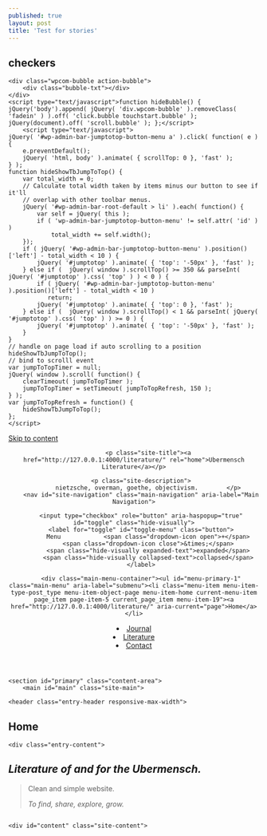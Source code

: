 ```yaml
---
published: true
layout: post
title: 'Test for stories'
---
```


##  checkers



<html lang="en">


<style id='wp-block-library-inline-css'>
.has-text-align-justify {
	text-align:justify;
}
</style>
<style id='wpcom-admin-bar-inline-css'>

			.admin-bar {
				position: inherit !important;
				top: auto !important;
			}
			.admin-bar .goog-te-banner-frame {
				top: 32px !important
			}
			@media screen and (max-width: 782px) {
				.admin-bar .goog-te-banner-frame {
					top: 46px !important;
				}
			}
			@media screen and (max-width: 480px) {
				.admin-bar .goog-te-banner-frame {
					position: absolute;
				}
			}
		
</style>
<link rel='stylesheet' id='print-css-1-1' href='https://s0.wp.com/wp-content/themes/pub/varia/print.css?m=1571655471h&cssminify=yes' type='text/css' media='print' />
<link rel='stylesheet' id='all-css-2-1' href='https://s0.wp.com/_static/??-eJx9jd0OgjAMhV/IWvAv8cL4LGOUMd3WZesgvr0Qb1AJdz3p952DYwTNQSgISk+eMsbSYE8DJczycrTXOe9wHRtUsgpt0B8UxqjZ/wm+QHTF2JBxtK0hyUhl+vLTEjg1opCPTslUur64KDDE4FgrsRy+AnRO2bSlBp4XVOttgEYlGA5bdKLGsZlOgxO1iFuScIZEkZNAx8n/5lm9+1t9qY+n6nquqscbaqeO5A==?cssminify=yes' type='text/css' media='all' />
<link crossorigin="anonymous" rel='stylesheet' id='hever-fonts-css'  href='https://fonts.googleapis.com/css?family=PT+Sans%3A400%2C400i%2C700%2C700i&#038;subset=latin%2Clatin-ext&#038;display=swap' media='all' />
<link rel='stylesheet' id='all-css-4-1' href='https://s0.wp.com/_static/??/wp-content/themes/pub/hever/style.css,/wp-content/mu-plugins/admin-bar/masterbar-overrides/masterbar.css?m=1613409500j&cssminify=yes' type='text/css' media='all' />
<style id='jetpack-global-styles-frontend-style-inline-css'>
@import url('https://fonts.googleapis.com/css?family=Space Mono:regular,bold,italic,bolditalic|Space Mono:regular,bold,italic,bolditalic|');:root { --font-headings: Space Mono; --font-base: Space Mono; --font-headings-default: -apple-system,BlinkMacSystemFont,"Segoe UI",Roboto,Oxygen-Sans,Ubuntu,Cantarell,"Helvetica Neue",sans-serif; --font-base-default: -apple-system,BlinkMacSystemFont,"Segoe UI",Roboto,Oxygen-Sans,Ubuntu,Cantarell,"Helvetica Neue",sans-serif;}
</style>
<link rel='stylesheet' id='all-css-6-1' href='https://s0.wp.com/_static/??-eJxti8sKgCAQAH8oW6KHdoi+xcTUWF1pjX4/OnSIOg0DM3BmYSgVmwrEQ2Q8XEgMmbiIFXXYgb3eQ3IPa8Ncwf/FZIJGgeToLZ+peBstg+/AIS0a72COU9OPUg69atV2AWWKN+I=?cssminify=yes' type='text/css' media='all' />
<script id='wpcom-actionbar-placeholder-js-extra'>
var actionbardata = {"siteID":"189656593","siteName":"Ubermensch Literature","siteURL":"http:\/\/127.0.0.1:4000/literature/","icon":"<img alt='' src='https:\/\/s0.wp.com\/i\/logo\/wpcom-gray-white.png' 
</script>
<script type='text/javascript' src='https://s0.wp.com/_static/??-eJyNjtEKwjAMRX/ItqzCxAfxW7aZlZQ2qU3D8O/twx5EhgiBS7iHy3FbMUhL0geIi/2eCvW1h81INsrJ/YJMxlCnBp/wwtSAmstqStKAJE50lqViacj9Wzkl3r7xPl1YWgaRKcBBm3nGBEYFageodauVjwyl/GFud+qeb8M4+PPFX0cf38HWZd0='></script>
<link rel="EditURI" type="application/rsd+xml" title="RSD" href="http://127.0.0.1:4000/literature/" />
<link rel="wlwmanifest" type="application/wlwmanifest+xml" href="https://s0.wp.com/wp-includes/wlwmanifest.xml" /> 
<meta name="generator" content="WordPress.com" />
<link rel="canonical" href="http://127.0.0.1:4000/literature/" />
<link rel='shortlink' href='https://wp.me/PcPMlj-5' />
<link rel="alternate" type="application/json+oembed" href="https://public-api.wordpress.com/oembed/?format=json&amp;url=https%3A%2F%2Fselfishoverman.wordpress.com%2F&amp;for=wpcom-auto-discovery" /><link rel="alternate" type="application/xml+oembed" href="https://public-api.wordpress.com/oembed/?format=xml&amp;url=https%3A%2F%2Fselfishoverman.wordpress.com%2F&amp;for=wpcom-auto-discovery" />
<!-- Jetpack Open Graph Tags -->
<meta property="og:type" content="website" />
<meta property="og:title" content="Ubermensch Literature" />
<meta property="og:description" content="nietzsche, overman, goethe, objectivism." />
<meta property="og:url" content="http://127.0.0.1:4000/literature/" />
<meta property="og:site_name" content="Ubermensch Literature" />
<meta property="og:image" content="http://127.0.0.1:4000/literature/" />
<meta property="og:image:width" content="964" />
<meta property="og:image:height" content="954" />
<meta property="og:locale" content="en_US" />
<meta property="fb:app_id" content="249643311490" />
<meta property="article:publisher" content="https://www.facebook.com/WordPresscom" />

<!-- End Jetpack Open Graph Tags -->
<link rel="shortcut icon" type="image/x-icon" href="https://s0.wp.com/i/favicon.ico" sizes="16x16 24x24 32x32 48x48" />
<link rel="icon" type="image/x-icon" href="https://s0.wp.com/i/favicon.ico" sizes="16x16 24x24 32x32 48x48" />
<link rel="apple-touch-icon" href="https://s0.wp.com/i/webclip.png" />
<link rel="search" type="application/opensearchdescription+xml" href="http://127.0.0.1:4000/literature/" title="Ubermensch Literature" />
<link rel="search" type="application/opensearchdescription+xml" href="https://s1.wp.com/opensearch.xml" title="WordPress.com" />
<meta name="application-name" content="Ubermensch Literature" /><meta name="msapplication-window" content="width=device-width;height=device-height" /><meta name="msapplication-tooltip" content="nietzsche, overman, goethe, objectivism." /><meta name="msapplication-task" content="name=Edit page;action-uri=http://127.0.0.1:4000/literature/" /><meta name="msapplication-task" content="name=Write a post;action-uri=http://127.0.0.1:4000/literature/" /><meta name="msapplication-task" content="name=Moderate comments;action-uri=https://selfishoverman.wordpress.com/wp-admin/edit-comments.php?comment_status=moderated;icon-uri=https://s0.wp.com/i/icons/comment.ico" /><meta name="msapplication-task" content="name=Upload new media;action-uri=https://selfishoverman.wordpress.com/wp-admin/media-new.php;icon-uri=https://s0.wp.com/i/icons/media.ico" /><meta name="msapplication-task" content="name=Blog stats;action-uri=https://selfishoverman.wordpress.com/wp-admin/index.php?page=stats;icon-uri=https://s0.wp.com/i/icons/stats.ico" /><meta name="description" content="Literature of and for the Ubermensch. Clean and simple website. To find, share, explore, grow. https://www.instagram.com/misophosia/" />
<style type="text/css" media="print">#wpadminbar { display:none; }</style>
	<style type="text/css" media="screen">
	html { margin-top: 32px !important; }
	* html body { margin-top: 32px !important; }
	@media screen and ( max-width: 782px ) {
		html { margin-top: 46px !important; }
		* html body { margin-top: 46px !important; }
	} 
</style>
	<style type="text/css" id="custom-colors-css">
	:root,
	#editor .editor-styles-wrapper {
					--wp--preset--color--background: #1f2527;
			--wp--preset--color--background-low-contrast: hsl( 195,20.512820512821%,5.2941176470588%);
			--wp--preset--color--background-high-contrast: hsl( 195,20.512820512821%,25.294117647059%);
						--wp--preset--color--foreground: #f9f9f9;
			--wp--preset--color--foreground-low-contrast: hsl( NAN,0%,107.64705882353%);
			--wp--preset--color--foreground-high-contrast: hsl( NAN,0%,87.647058823529%);
						--wp--preset--color--primary: #c8133e;
			--wp--preset--color--primary-hover: hsl( 345.74585635359,90.5%,88.43137254902%);
			--wp--preset--color--primary-dark: hsl( 345.74585635359,90.5%,68.43137254902%);
						--wp--preset--color--secondary: #8b4d1f;
			--wp--preset--color--secondary-hover: hsl( 25.555555555556,77.697841726619%,64.509803921569%);
						--wp--preset--color--border: #c5c5c5;
			--wp--preset--color--border-low-contrast: hsl( NAN,0%,87.254901960784%);
			--wp--preset--color--border-high-contrast: hsl( NAN,0%,67.254901960784%);
			}

	.wp--preset--color--background { background-color: #1f2527;}
.wp--preset--color--foreground { color: #f9f9f9;}
.wp--preset--color--primary { color: #c8133e;}
.wp--preset--color--secondary { color: #8b4d1f;}
.wp--preset--color--tertiary { color: #c5c5c5;}
</style>
</head>

	
<script type="text/javascript">
/* <![CDATA[ */
var clickDebugLink;

jQuery(document).ready( function($) {
	var single = false, w = 1000,
		supe = false;

	$(document.body).load(function(){ $('#wpadminbar img.grav-hashed').removeClass('grav-hashed'); }); // hack to hide the gravatar hovercard

	if ( single && supe )
		w = 1385;
	else if ( supe )
		w = 1200;

	// debug bar extra
	clickDebugLink = function( parent_id, obj ) {

		$('#'+parent_id).children('div').hide();

		document.getElementById( obj.href.substr( obj.href.indexOf( '#' ) + 1 ) ).style.display = 'block';
		$( obj.href.substr( obj.href.indexOf( '#' ) ) ).show()

		$(obj).parent().addClass('current').siblings('li').removeClass('current');

		return false;
	};

	$( '#wpadminbar #wp-admin-bar-shortlink' ).click( function() {
		$( '#adminbar-shortlink-input' ).select();
	});

	// skip tap-to-hover on site switcher for mobile
	if ( 'ontouchstart' in window ) {
		$('#wp-admin-bar-switch-site').on( 'touchstart', function( event ) {
			if ( $( window ).width() > 782 ) {
				return;
			}
			event.stopPropagation();
			$( event.target ).first( 'a' ).click();
		});
	}

});
/* ]]> */
</script>
	<div class="wpcom-bubble action-bubble">
		<div class="bubble-txt"></div>
	</div>
	<script type="text/javascript">function hideBubble() { jQuery('body').append( jQuery( 'div.wpcom-bubble' ).removeClass( 'fadein' ) ).off( 'click.bubble touchstart.bubble' ); jQuery(document).off( 'scroll.bubble' ); };</script>
		<script type="text/javascript">
	jQuery( '#wp-admin-bar-jumptotop-button-menu a' ).click( function( e ) {
		e.preventDefault();
		jQuery( 'html, body' ).animate( { scrollTop: 0 }, 'fast' );
	} );
	function hideShowTbJumpToTop() {
		var total_width = 0;
		// Calculate total width taken by items minus our button to see if it'll
		// overlap with other toolbar menus.
		jQuery( '#wp-admin-bar-root-default > li' ).each( function() {
			var self = jQuery( this );
			if ( 'wp-admin-bar-jumptotop-button-menu' != self.attr( 'id' ) )
				total_width += self.width();
		});
		if ( jQuery( '#wp-admin-bar-jumptotop-button-menu' ).position()['left'] - total_width < 10 ) {
			jQuery( '#jumptotop' ).animate( { 'top': '-50px' }, 'fast' );
		} else if (  jQuery( window ).scrollTop() >= 350 && parseInt( jQuery( '#jumptotop' ).css( 'top' ) ) < 0 ) {
			if ( jQuery( '#wp-admin-bar-jumptotop-button-menu' ).position()['left'] - total_width < 10 )
			   return;
			jQuery( '#jumptotop' ).animate( { 'top': 0 }, 'fast' );
		} else if (  jQuery( window ).scrollTop() < 1 && parseInt( jQuery( '#jumptotop' ).css( 'top' ) ) >= 0 ) {
			jQuery( '#jumptotop' ).animate( { 'top': '-50px' }, 'fast' );
		}
	}
	// handle on page load if auto scrolling to a position
	hideShowTbJumpToTop();
	// bind to scrolll event
	var jumpToTopTimer = null;
	jQuery( window ).scroll( function() {
		clearTimeout( jumpToTopTimer );
		jumpToTopTimer = setTimeout( jumpToTopRefresh, 150 );
	} );
	var jumpToTopRefresh = function() {
		hideShowTbJumpToTop();
	};
	</script>
	
<div id="page" class="site">
	<a class="skip-link screen-reader-text" href="#content">Skip to content</a>

	
<header id="masthead" class="site-header responsive-max-width has-title-and-tagline has-menu" role="banner">
	

			<p class="site-title"><a href="http://127.0.0.1:4000/literature/" rel="home">Ubermensch Literature</a></p>
	
		<p class="site-description">
			nietzsche, overman, goethe, objectivism.		</p>
		<nav id="site-navigation" class="main-navigation" aria-label="Main Navigation">

		<input type="checkbox" role="button" aria-haspopup="true" id="toggle" class="hide-visually">
		<label for="toggle" id="toggle-menu" class="button">
			Menu			<span class="dropdown-icon open">+</span>
			<span class="dropdown-icon close">&times;</span>
			<span class="hide-visually expanded-text">expanded</span>
			<span class="hide-visually collapsed-text">collapsed</span>
		</label>

		<div class="main-menu-container"><ul id="menu-primary-1" class="main-menu" aria-label="submenu"><li class="menu-item menu-item-type-post_type menu-item-object-page menu-item-home current-menu-item page_item page-item-5 current_page_item menu-item-19"><a href="http://127.0.0.1:4000/literature/" aria-current="page">Home</a></li>
<li class="menu-item menu-item-type-post_type menu-item-object-page menu-item-20"><a href="http://127.0.0.1:4000/literature/">Journal</a></li>
<li class="menu-item menu-item-type-post_type menu-item-object-page menu-item-21"><a href="http://127.0.0.1:4000/literature/">Literature</a></li>
<li class="menu-item menu-item-type-post_type menu-item-object-page menu-item-22"><a href="http://127.0.0.1:4000/literature/">Contact</a></li>
</ul></div>	</nav><!-- #site-navigation -->
	</header><!-- #masthead -->

	<section id="primary" class="content-area">
		<main id="main" class="site-main">

			
<article id="post-5" class="post-5 page type-page status-publish hentry entry">

	<header class="entry-header responsive-max-width">
		
<h1 class="entry-title">Home</h1>
	</header>

	
	<div class="entry-content">
		
<h2><em>Literature of and for the Ubermensch. </em></h2>



<blockquote class="wp-block-quote"><p>Clean and simple website. </p><cite>To find, share, explore, grow.</cite></blockquote>



<figure class="wp-block-image size-large"><img data-attachment-id="89" data-permalink="http://127.0.0.1:4000/literature/" data-orig-file="http://127.0.0.1:4000/literature/" data-orig-size="964,954" data-comments-opened="1" data-image-meta="{&quot;aperture&quot;:&quot;0&quot;,&quot;credit&quot;:&quot;\u00a9 NASA\/GSFC\/USGS Eros Data Center&quot;,&quot;camera&quot;:&quot;&quot;,&quot;caption&quot;:&quot;&quot;,&quot;created_timestamp&quot;:&quot;0&quot;,&quot;copyright&quot;:&quot;&quot;,&quot;focal_length&quot;:&quot;0&quot;,&quot;iso&quot;:&quot;0&quot;,&quot;shutter_speed&quot;:&quot;0&quot;,&quot;title&quot;:&quot;&quot;,&quot;orientation&quot;:&quot;0&quot;}" data-image-title="article-2490051-193bd36d00000578-21_964x954-2" data-image-description="" data-medium-file="http://127.0.0.1:4000/literature/" data-large-file="http://127.0.0.1:4000/literature/" src="http://127.0.0.1:4000/literature/" alt="" class="wp-image-89" srcset="https://selfishoverman.files.wordpress.com/2021/02/article-2490051-193bd36d00000578-21_964x954-2.jpg 964w, https://selfishoverman.files.wordpress.com/2021/02/article-2490051-193bd36d00000578-21_964x954-2.jpg?w=150 150w, https://selfishoverman.files.wordpress.com/2021/02/article-2490051-193bd36d00000578-21_964x954-2.jpg?w=300 300w, https://selfishoverman.files.wordpress.com/2021/02/article-2490051-193bd36d00000578-21_964x954-2.jpg?w=768 768w" sizes="(max-width: 964px) 100vw, 964px" /></figure>


	

	<div id="content" class="site-content">

</script>
</body>
</html>
